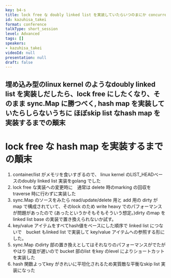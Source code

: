 ```yaml
---
key: b4-s
title: lock free な doubly linked list を実装していたらいつのまにか concurrent skip list map を実装していたでござる
id: kazuhisa_takei
format: conference
talkType: short_session
level: Advanced
tags: []
speakers:
- kazuhisa_takei
videoId: null
presentation: null
draft: false
---
```

埋め込み型のlinux kernel のようなdoubly linked list を実装しだしたら、lock free にしたくなり、そのまま sync.Map に勝つべく, hash map を実装していたらしらないうちに ほぼskip list なhash map を実装するまでの顛末
---
# lock free な hash map  を実装するまでの顛末

1. container/list  がメモリを食いすぎるので、 linux kernel のLIST_HEADベースのdoubly linked list 実装をgolang でした
2. lock free な実装への変更時に　通常は delete 時のmarking の回収をtraverse 時に行わずに実装した
3. sync.Map のソースをみたら read/update/delete 用と add 用の dirty がmap で構成されていて、そのlock のため write heavy でのパフォーマンスが問題があったので (あったというかそもそもそういう想定。)dirty のmap を linked list base の実装で置き換えられないか試す。
4. key/value アイテムをすべてhash値をベースにした順序で linked list につないで　bucket もlinked list で実装して key/value アイテムへの参照する形にした。
5. sync.Map のdirty 部の置き換えとしてはそれなりのパフォーマンスがでたがやはり 探査が遅いので bucket 部のlist をkey のlevel によりショートカットを実装した
6. hash 関数よってkey がきれいに平坦化されるため実質敵な平衡なskip list 実装になった

 